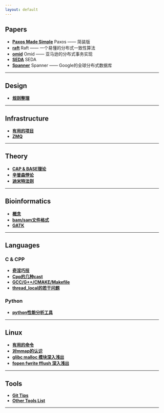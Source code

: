 ```yaml
---
layout: default
---
```


Papers
------

- [**Paxos Made Simple**](/contents/papers/paxos_made_simple)
Paxos —— 简装版
- [**raft**](/contents/papers/raft)
Raft —— 一个易懂的分布式一致性算法
- [**omid**](/contents/papers/omid)
Omid —— 亚马逊的分布式事务实现
- [**SEDA**](/contents/papers/seda)
SEDA
- [**Spanner**](/contents/papers/spanner)
Spanner —— Google的全球分布式数据库

---

Design
------

- [**规则整理**](/contents/design/rules)

---

Infrastructure
--------------

- [**有用的项目**](/contents/inf/useful_projects)
- [**ZMQ**](/contents/inf/zmq)

---

Theory
------

- [**CAP & BASE理论**](/contents/theory/cap_and_base)
- [**辛普森悖论**](/contents/theory/simpson)
- [**迪米特法则**](/contents/theory/LoD)

---

Bioinformatics
--------------

- [**概念**](/contents/b13/concepts)
- [**bam/sam文件格式**](/contents/b13/sam)
- [**GATK**](/contents/b13/haplotypecaller)

---

Languages
---------
### C & CPP

- [**奇淫巧技**](/contents/languages/cpp/奇淫巧技)
- [**Cpp的几种cast**](/contents/languages/cpp/c++的几种cast)
- [**GCC/G++/CMAKE/Makefile**](/contents/languages/cpp/gcc&cmake&makefile的常用知识点)
- [**thread_local的若干问题**](/contents/languages/cpp/thread_local)

### Python
- [**python性能分析工具**](/contents/languages/python/perf)

---

Linux
-----

- [**有用的命令**](/contents/linux/power_cmds)
- [**对mmap的认识**](/contents/linux/mmap)
- [**glibc malloc 模块深入浅出**](/contents/linux/malloc)
- [**fopen fwrite fflush 深入浅出**](/contents/linux/fxxx)

---

Tools
-----

- [**Git Tips**](/contents/tools/git_tips)
- [**Other Tools List**](/contents/tools/list)

---
